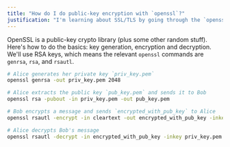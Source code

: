 ```yaml
---
title: "How do I do public-key encryption with `openssl`?"
justification: "I'm learning about SSL/TLS by going through the `openssl` commands."
---
```


OpenSSL is a public-key crypto library (plus some other random stuff). Here's how to do the basics: key generation, encryption and decryption. We'll use RSA keys, which means the relevant `openssl` commands are `genrsa`, `rsa`, and `rsautl`.

```bash
# Alice generates her private key `priv_key.pem`
openssl genrsa -out priv_key.pem 2048  

# Alice extracts the public key `pub_key.pem` and sends it to Bob
openssl rsa -pubout -in priv_key.pem -out pub_key.pem

# Bob encrypts a message and sends `encrypted_with_pub_key` to Alice
openssl rsautl -encrypt -in cleartext -out encrypted_with_pub_key -inkey pub_key.pem -pubin

# Alice decrypts Bob's message
openssl rsautl -decrypt -in encrypted_with_pub_key -inkey priv_key.pem
```
